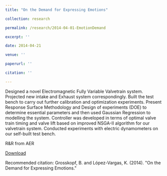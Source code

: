 ```yaml
---
title: "On the Demand for Expressing Emotions"

collection: research

permalink: /research/2014-04-01-EmotionDemand

excerpt: ''

date: 2014-04-21

venue: ''

paperurl: ''

citation: ''

---
```


Designed a novel Electromagnetic Fully Variable Valvetrain system. Projected new intake and Exhaust system
correspondingly. Built the test bench to carry out further calibration and optimization experiments.
Present Response Surface Methodology and Design of experiments (DOE) to determine essential parameters
and then used Gaussian Regression to modelling the system. Controller was developed in terms of optimal
valve train timing and valve lift based on improved NSGA-II algorithm for our valvetrain system.
Conducted experiments with electric dynamometers on our self-built test bench.

R&R from AER

[Download](http://econweb.umd.edu/~lopez-vargas/Grosskopf_LopezVargas_2014.pdf)

Recommended citation: Grosskopf, B. and López-Vargas, K. (2014). "On the Demand for Expressing Emotions."
